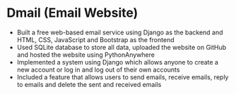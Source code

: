 # Dmail (Email Website)
- Built a free web-based email service using Django as the backend and HTML, CSS, JavaScript and Bootstrap as the frontend 
- Used SQLite database to store all data, uploaded the website on GitHub and hosted the website using PythonAnywhere
- Implemented a system using Django which allows anyone to create a new account or log in and log out of their own accounts 
- Included a feature that allows users to send emails, receive emails, reply to emails and delete the sent and received emails 

